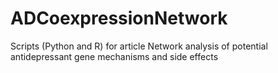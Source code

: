 # ADCoexpressionNetwork
Scripts (Python and R) for article Network analysis of potential antidepressant gene mechanisms and side effects
